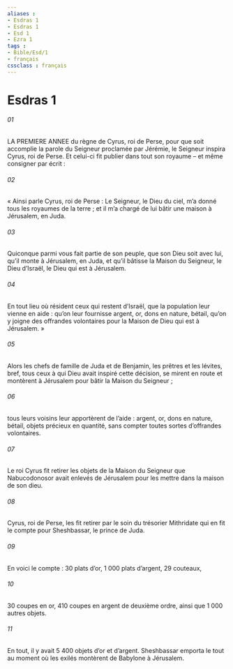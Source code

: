 ```yaml
---
aliases : 
- Esdras 1
- Esdras 1
- Esd 1
- Ezra 1
tags : 
- Bible/Esd/1
- français
cssclass : français
---
```


# Esdras 1

###### 01
LA PREMIERE ANNEE du règne de Cyrus, roi de Perse, pour que soit accomplie la parole du Seigneur proclamée par Jérémie, le Seigneur inspira Cyrus, roi de Perse. Et celui-ci fit publier dans tout son royaume – et même consigner par écrit :
###### 02
« Ainsi parle Cyrus, roi de Perse : Le Seigneur, le Dieu du ciel, m’a donné tous les royaumes de la terre ; et il m’a chargé de lui bâtir une maison à Jérusalem, en Juda.
###### 03
Quiconque parmi vous fait partie de son peuple, que son Dieu soit avec lui, qu’il monte à Jérusalem, en Juda, et qu’il bâtisse la Maison du Seigneur, le Dieu d’Israël, le Dieu qui est à Jérusalem.
###### 04
En tout lieu où résident ceux qui restent d’Israël, que la population leur vienne en aide : qu’on leur fournisse argent, or, dons en nature, bétail, qu’on y joigne des offrandes volontaires pour la Maison de Dieu qui est à Jérusalem. »
###### 05
Alors les chefs de famille de Juda et de Benjamin, les prêtres et les lévites, bref, tous ceux à qui Dieu avait inspiré cette décision, se mirent en route et montèrent à Jérusalem pour bâtir la Maison du Seigneur ;
###### 06
tous leurs voisins leur apportèrent de l’aide : argent, or, dons en nature, bétail, objets précieux en quantité, sans compter toutes sortes d’offrandes volontaires.
###### 07
Le roi Cyrus fit retirer les objets de la Maison du Seigneur que Nabucodonosor avait enlevés de Jérusalem pour les mettre dans la maison de son dieu.
###### 08
Cyrus, roi de Perse, les fit retirer par le soin du trésorier Mithridate qui en fit le compte pour Sheshbassar, le prince de Juda.
###### 09
En voici le compte : 30 plats d’or, 1 000 plats d’argent, 29 couteaux,
###### 10
30 coupes en or, 410 coupes en argent de deuxième ordre, ainsi que 1 000 autres objets.
###### 11
En tout, il y avait 5 400 objets d’or et d’argent. Sheshbassar emporta le tout au moment où les exilés montèrent de Babylone à Jérusalem.
